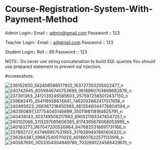 # Course-Registration-System-With-Payment-Method


Admin Login::
Email :: admin@gmail.com
Password :: 123

Teacher Login::
Email :: a@gmail.com
Password :: 123

Student Login::
Roll :: 99
Password :: 123

NOTE:: Do never use string concatenation to build SQL queries.You should use prepared statement to prevent sql injection.

#screenshots:

![236152930_562408588517932_163727353205622477_n](https://user-images.githubusercontent.com/68615390/131261458-d7d55a3a-afed-453c-b737-73f3dc3da419.jpg)
![240742945_6059846740753699_3618980703899682878_n](https://user-images.githubusercontent.com/68615390/131261275-20cf0c6c-806b-48dc-93f5-e42f74de0055.jpg)
![237391363_2412139245585603_2575972565012437150_n](https://user-images.githubusercontent.com/68615390/131261294-bb7244f2-36cc-4776-89d3-86ed9247cb83.jpg)
![239692415_264118558674841_7462052662417017656_n](https://user-images.githubusercontent.com/68615390/131308674-31d62ab3-37a5-4eca-b946-4245536efce6.jpg)
![240465823_268367218450565_4613546044776604594_n](https://user-images.githubusercontent.com/68615390/131261298-eedc6144-3d70-46a3-a1df-91ff7d4c3053.jpg)
![240360897_137754045146899_3501198118184825791_n](https://user-images.githubusercontent.com/68615390/131261301-697f1623-ce5c-4685-a239-ef838379d139.jpg)
![240438143_303749508217983_6905211933474547257_n](https://user-images.githubusercontent.com/68615390/131308918-5cb29592-7dbf-4db9-867f-b4fa7580408a.jpg)
![240102066_3113297065606365_6174395678068053995_n](https://user-images.githubusercontent.com/68615390/131261303-952595af-36e5-4cad-bbb2-3ea2b710c423.jpg)
![240163273_967047200526964_8476825318691731166_n](https://user-images.githubusercontent.com/68615390/131261305-dd51247a-619b-4410-ace7-329a3affb8ad.jpg)
![237892727_437469957531955_3176289497661406320_n](https://user-images.githubusercontent.com/68615390/131261313-6ad54104-dcc1-4433-bd9e-86b2c22c917d.jpg)
![236384387_398825405111020_4018607822571133916_n](https://user-images.githubusercontent.com/68615390/131261316-7256cb48-ce06-4737-be2b-b69a8fc19116.jpg)
![240587690_3053354304949780_7032691224586429615_n](https://user-images.githubusercontent.com/68615390/131261317-b2c86cfc-9f1b-4ab9-8f42-afc4a815e88f.jpg)
